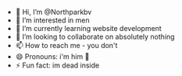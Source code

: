 - 👋 Hi, I’m @Northparkbv
- 👀 I’m interested in men
- 🌱 I’m currently learning website development
- 💞️ I’m looking to collaborate on absolutely nothing
- 📫 How to reach me - you don't
- 😄 Pronouns: i'm him 🗿
- ⚡ Fun fact: im dead inside

<!---
Northparkbv/Northparkbv is a ✨ special ✨ repository because its `README.md` (this file) appears on your GitHub profile.
You can click the Preview link to take a look at your changes.
--->
